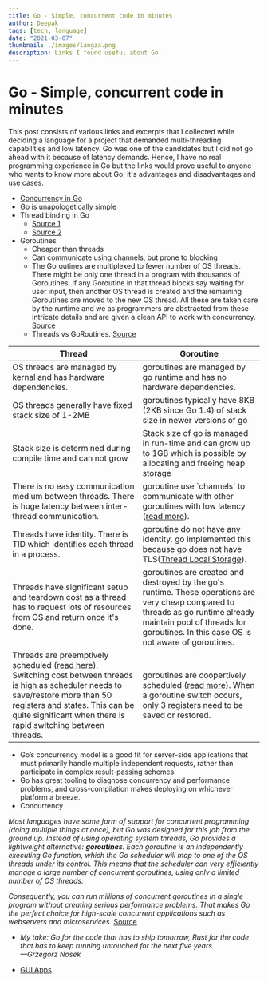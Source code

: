 ```yaml
---
title: Go - Simple, concurrent code in minutes
author: Deepak
tags: [tech, language]
date: "2021-03-07"
thumbnail: ./images/langza.png
description: Links I found useful about Go.
---
```


# Go - Simple, concurrent code in minutes
This post consists of various links and excerpts that I collected while deciding a language for a project that demanded multi-threading capabilities and low latency. Go was one of the candidates but I did not go ahead with it because of latency demands. Hence, I have no real programming experience in Go but the links would prove useful to anyone who wants to know more about Go, it's advantages and disadvantages and use cases.

* [Concurrency in Go](https://www.youtube.com/watch?v=LvgVSSpwND8)
* Go is unapologetically simple
* Thread binding in Go
    - [Source 1](https://stackoverflow.com/questions/19758961/is-it-possible-to-force-a-go-routine-to-be-run-on-a-specific-cpu)
    - [Source 2](https://stackoverflow.com/questions/32452610/golang-how-to-handle-blocking-tasks-optimally)
* Goroutines
    * Cheaper than threads
    * Can communicate using channels, but prone to blocking
    * The Goroutines are multiplexed to fewer number of OS threads. There might be only one thread in a program with thousands of Goroutines. If any Goroutine in that thread blocks say waiting for user input, then another OS thread is created and the remaining Goroutines are moved to the new OS thread. All these are taken care by the runtime and we as programmers are abstracted from these intricate details and are given a clean API to work with concurrency. [Source](https://golangbot.com/goroutines/)
    * Threads vs GoRoutines. [Source](https://medium.com/rungo/achieving-concurrency-in-go-3f84cbf870ca)

|Thread|Goroutine|
|------|---------|
| OS threads are managed by kernal and has hardware dependencies. | goroutines are managed by go runtime and has no hardware dependencies. |
| OS threads generally have fixed stack size of 1-2MB| goroutines typically have 8KB (2KB since Go 1.4) of stack size in newer versions of go |
| Stack size is determined during compile time and can not grow | Stack size of go is managed in run-time and can grow up to 1GB which is possible by allocating and freeing heap storage |
| There is no easy communication medium between threads. There is huge latency between inter-thread communication. | goroutine use \`channels\` to communicate with other goroutines with low latency ([read more](https://blog.twitch.tv/gos-march-to-low-latency-gc-a6fa96f06eb7)). |
| Threads have identity. There is TID which identifies each thread in a process. | goroutine do not have any identity. go implemented this because go does not have TLS([Thread Local Storage](https://msdn.microsoft.com/en-us/library/windows/desktop/ms686749(v=vs.85).aspx)). |
| Threads have significant setup and teardown cost as a thread has to request lots of resources from OS and return once it's done. | goroutines are created and destroyed by the go's runtime. These operations are very cheap compared to threads as go runtime already maintain pool of threads for goroutines. In this case OS is not aware of goroutines. |
| Threads are preemptively scheduled ([read here](https://stackoverflow.com/questions/4147221/preemptive-threads-vs-non-preemptive-threads)). Switching cost between threads is high as scheduler needs to save/restore more than 50 registers and states. This can be quite significant when there is rapid switching between threads. | goroutines are coopertively scheduled ([read more](https://stackoverflow.com/questions/37469995/goroutines-are-cooperatively-scheduled-does-that-mean-that-goroutines-that-don)). When a goroutine switch occurs, only 3 registers need to be saved or restored. |

* Go’s concurrency model is a good fit for server-side applications that must primarily handle multiple independent requests, rather than participate in complex result-passing schemes.
* Go has great tooling to diagnose concurrency and performance problems, and cross-compilation makes deploying on whichever platform a breeze.
* Concurrency

_Most languages have some form of support for concurrent programming (doing multiple things at once), but Go was designed for this job from the ground up. Instead of using operating system threads, Go provides a lightweight alternative: **goroutines**. Each goroutine is an independently executing Go function, which the Go scheduler will map to one of the OS threads under its control. This means that the scheduler can very efficiently manage a large number of concurrent goroutines, using only a limited number of OS threads._

_Consequently, you can run millions of concurrent goroutines in a single program without creating serious performance problems. That makes Go the perfect choice for high-scale concurrent applications such as webservers and microservices._
[Source](https://bitfieldconsulting.com/golang/rust-vs-go)

* _My take: Go for the code that has to ship tomorrow, Rust for the code that has to keep running untouched for the next five years.  
—Grzegorz Nosek_

* [GUI Apps](https://github.com/wailsapp/wails)